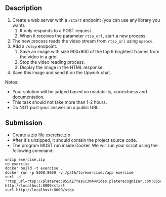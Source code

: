 ## Description

1. Create a web server with a `/start` endpoint (you can use any library you want).
   1. It only responds to a POST request.
   2. When it receives the parameter `rtsp_url`, start a new process.
2. The new process reads the video stream from `rtsp_url` using `opencv`.
3. Add a `/stop` endpoint.
   1. Save an image with size 900x900 of the top 9 brightest frames from the video in a grid.
   2. Stop the video reading process.
   3. Display the image in the HTML response.
4. Save this image and send it on the Upwork chat.

Notes:
- Your solution will be judged based on readability, correctness and documentation.
- This task should not take more than 1-2 hours.
- Do NOT post your answer on a public URL.

## Submission

- Create a zip file exercise.zip
- After it's unzipped, it should contain the project source code.
- The program MUST run inside Docker. We will run your script using the following command:

```shell
unzip exercise.zip
cd exercise
docker build -t exercise .
docker run -p 8000:8000 -v /path/to/exercise:/app exercise
curl -d "rtsp_url=rtsp://platerec:8S5AZ7YasGc3m4@video.platerecognizer.com:8554/demo" http://localhost:8000/start
curl http://localhost:8000/stop
```
